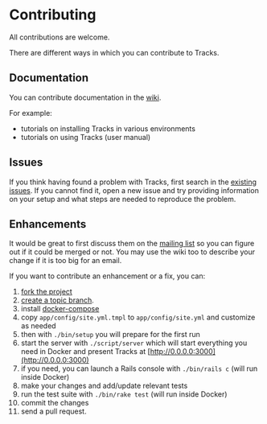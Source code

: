 # Contributing
All contributions are welcome.

There are different ways in which you can contribute to Tracks.

## Documentation
You can contribute documentation in the [wiki](https://github.com/TracksApp/tracks/wiki).

For example:
- tutorials on installing Tracks in various environments
- tutorials on using Tracks (user manual)

## Issues
If you think having found a problem with Tracks, first search in the [existing issues](https://github.com/TracksApp/tracks/issues). If you cannot find it, open a new issue and try providing information on your setup and what steps are needed to reproduce the problem.

## Enhancements
It would be great to first discuss them on the [mailing list](https://groups.google.com/group/TracksApp) so you can figure out if it could be merged or not. You may use the wiki too to describe your change if it is too big for an email.

If you want to contribute an enhancement or a fix, you can:

1. [fork the project](https://help.github.com/articles/fork-a-repo) 
1. [create a topic branch](http://learn.github.com/p/branching.html).
1. install [docker-compose](https://docs.docker.com/compose/)
1. copy `app/config/site.yml.tmpl` to `app/config/site.yml` and customize as needed
1. then with `./bin/setup` you will prepare for the first run
1. start the server with `./script/server` which will start everything you need in Docker and present Tracks at [http://0.0.0.0:3000](http://0.0.0.0:3000)
1. if you need, you can launch a Rails console with `./bin/rails c` (will run inside Docker)
1. make your changes and add/update relevant tests
1. run the test suite with `./bin/rake test` (will run inside Docker)
1. commit the changes
1. send a pull request.
